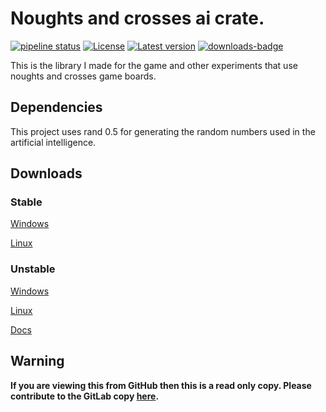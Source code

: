 # Noughts and crosses ai crate.

[![pipeline status](https://gitlab.com/efunb/noughts_and_crosses/badges/master/pipeline.svg)](https://gitlab.com/efunb/noughts-and-crosses-ai-collection/commits/master)
[![License](https://img.shields.io/crates/l/noughts_and_crosses.svg)](https://crates.io/noughts_and_crosses_lib)
[![Latest version](https://img.shields.io/crates/v/noughts_and_crosses.svg)](https://crates.io/noughts_and_crosses_lib)
[![downloads-badge](https://img.shields.io/crates/d/noughts_and_crosses.svg)](https://crates.io/noughts_and_crosses_lib)




This is the library I made for the game and other experiments that use noughts and crosses game boards.


## Dependencies

This project uses rand 0.5 for generating the random numbers used in the artificial intelligence.

## Downloads

### Stable

[Windows](https://gitlab.com/efunb/noughts-and-crosses-ai-collection/-/jobs/artifacts/master/download?job=nightly-windows-optimized)

[Linux](https://gitlab.com/efunb/noughts-and-crosses-ai-collection/-/jobs/artifacts/master/download?job=nightly-linux-optimized)

### Unstable

[Windows](https://gitlab.com/efunb/noughts-and-crosses-ai-collection/-/jobs/artifacts/dev/download?job=nightly-windows-optimized)

[Linux](https://gitlab.com/efunb/noughts-and-crosses-ai-collection/-/jobs/artifacts/dev/download?job=nightly-linux-optimized)

[Docs](https://gitlab.com/efunb/noughts-and-crosses-ai-collection/-/jobs/artifacts/dev/download?job=docs)

## **Warning**

**If you are viewing this from GitHub then this is a read only copy. Please contribute to the GitLab copy [here](https://gitlab.com/efunb/noughts-and-crosses-ai-collection).**

